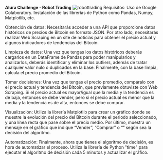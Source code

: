 **Alura Challenge - Robot Trading**
![robottrading](https://github.com/alejandramcr/challenge-data-science-robot-trading/assets/44352406/bb9735d8-02dd-4136-980e-a9a2751815ff)
Requisitos: Uso de  Google Colaboratory. Instalación de las librerías de Python como Pandas, Numpy, Matplotlib, etc.

Obtención de datos: Necesitarás acceder a una API que proporcione datos históricos de precios de Bitcoin en formato JSON. Por otro lado, necesitarás realizar Web Scraping en un site de noticias para obtener el precio actual y algunos indicadores de tendencias del Bitcoin.

Limpieza de datos: Una vez que tengas los datos históricos deberás cargarlos en un DataFrame de Pandas para poder manipularlos y analizarlos, deberás identificar y eliminar los outliers, además de tratar cualquier valor nulo o duplicados en la base. Finalmente, con la base limpia, calcula el precio promedio del Bitcoin.

Tomar decisiones: Una vez que tengas el precio promedio, compáralo con el precio actual y tendencia del Bitcoin, que previamente obtuviste con Web Scraping. Si el precio actual es mayor/igual que la media y la tendencia es de baja, entonces se debe vender, pero si el precio actual es menor que la media y la tendencia es de alta, entonces se debe comprar.

Visualización: Utiliza la librería Matplotlib para crear un gráfico donde se muestre la evolución del precio del Bitcoin durante el periodo seleccionado, y una línea recta que pase sobre el precio medio. Por último, muestra un mensaje en el gráfico que indique “Vender”, “Comprar” o “” según sea la decisión del algoritmo.

Automatización: Finalmente, ahora que tienes el algoritmo de decisión, es hora de automatizar el proceso. Utiliza la librería de Python "time" para ejecutar el algoritmo de decisión cada 5 minutos y actualizar el gráfico.
